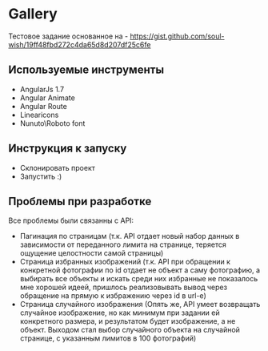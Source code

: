 # Gallery
Тестовое задание основанное на - https://gist.github.com/soul-wish/19ff48fbd272c4da65d8d207df25c6fe

## Используемые инструменты
- AngularJs 1.7
- Angular Animate
- Angular Route
- Linearicons
- Nunuto\Roboto font

## Инструкция к запуску
- Склонировать проект
- Запустить :)

## Проблемы при разработке
Все проблемы были связанны с API:
- Пагинация по страницам (т.к. API отдает новый набор данных в зависимости от переданного лимита на странице, теряется ощущение целостности самой страницы)
- Страница избранных изображений (т.к. API при обращении к конкретной фотографии по id отдает не объект а саму фотографию, а выбирать все объекты и искать среди них избранные не показалось мне хорошей идеей, пришлось реализовывать вывод через обращение на прямую к избражению через id в url-e)
- Страница случайного изображения (Опять же, API умеет возвращать случайное изображение, но как минимум при задании ей конкретного размера, и результатом будет изображение, а не объект. Выходом стал выбор случайного объекта на случайной странице, с указанным лимитов в 100 фотографий)
